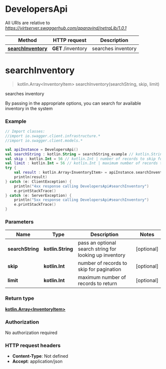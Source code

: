 # DevelopersApi

All URIs are relative to *https://virtserver.swaggerhub.com/aparavind/netraLib/1.0.1*

Method | HTTP request | Description
------------- | ------------- | -------------
[**searchInventory**](DevelopersApi.md#searchInventory) | **GET** /inventory | searches inventory


<a name="searchInventory"></a>
# **searchInventory**
> kotlin.Array&lt;InventoryItem&gt; searchInventory(searchString, skip, limit)

searches inventory

By passing in the appropriate options, you can search for available inventory in the system 

### Example
```kotlin
// Import classes:
//import io.swagger.client.infrastructure.*
//import io.swagger.client.models.*

val apiInstance = DevelopersApi()
val searchString : kotlin.String = searchString_example // kotlin.String | pass an optional search string for looking up inventory
val skip : kotlin.Int = 56 // kotlin.Int | number of records to skip for pagination
val limit : kotlin.Int = 56 // kotlin.Int | maximum number of records to return
try {
    val result : kotlin.Array<InventoryItem> = apiInstance.searchInventory(searchString, skip, limit)
    println(result)
} catch (e: ClientException) {
    println("4xx response calling DevelopersApi#searchInventory")
    e.printStackTrace()
} catch (e: ServerException) {
    println("5xx response calling DevelopersApi#searchInventory")
    e.printStackTrace()
}
```

### Parameters

Name | Type | Description  | Notes
------------- | ------------- | ------------- | -------------
 **searchString** | **kotlin.String**| pass an optional search string for looking up inventory | [optional]
 **skip** | **kotlin.Int**| number of records to skip for pagination | [optional]
 **limit** | **kotlin.Int**| maximum number of records to return | [optional]

### Return type

[**kotlin.Array&lt;InventoryItem&gt;**](InventoryItem.md)

### Authorization

No authorization required

### HTTP request headers

 - **Content-Type**: Not defined
 - **Accept**: application/json

